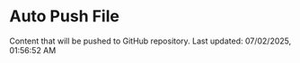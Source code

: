 # Auto Push File

Content that will be pushed to GitHub repository.
Last updated: 07/02/2025, 01:56:52 AM